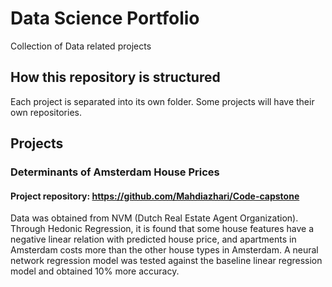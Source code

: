 # Data Science Portfolio
Collection of Data related projects

## How this repository is structured
Each project is separated into its own folder. Some projects will have their own repositories. 

## Projects
### Determinants of Amsterdam House Prices
#### Project repository: https://github.com/Mahdiazhari/Code-capstone 
Data was obtained from NVM (Dutch Real Estate Agent Organization). Through Hedonic Regression, it is found that some house features have a negative linear relation with predicted house price, and apartments in Amsterdam costs more than the other house types in Amsterdam. A neural network regression model was tested against the baseline linear regression model and obtained 10% more accuracy.

